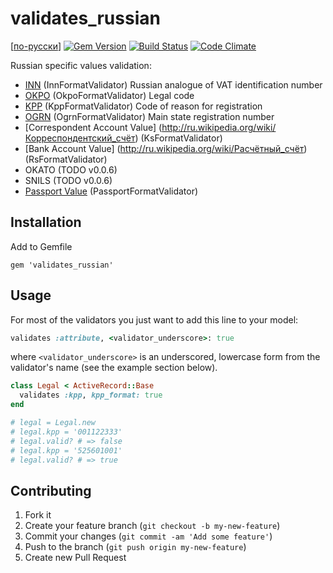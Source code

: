 # validates_russian

[[по-русски](README.md)]
[![Gem Version](https://badge.fury.io/rb/validates_russian.png)](http://badge.fury.io/rb/validates_russian)
[![Build Status](https://travis-ci.org/asiniy/validates_russian.png?branch=master)](https://travis-ci.org/asiniy/validates_russian)
[![Code Climate](https://codeclimate.com/github/asiniy/validates_russian.png)](https://codeclimate.com/github/asiniy/validates_russian)

Russian specific values validation:

* [INN](http://ru.wikipedia.org/wiki/Идентификационный_номер_налогоплательщика) (InnFormatValidator) Russian analogue of VAT identification number
* [OKPO](http://ru.wikipedia.org/wiki/Общероссийский_классификатор_предприятий_и_организаций) (OkpoFormatValidator) Legal code
* [KPP](http://ru.wikipedia.org/wiki/Код_причины_постановки_на_учёт) (KppFormatValidator) Code of reason for registration
* [OGRN](http://ru.wikipedia.org/wiki/Основной_государственный_регистрационный_номер) (OgrnFormatValidator) Main state registration number
* [Correspondent Account Value] (http://ru.wikipedia.org/wiki/Корреспондентский_счёт) (KsFormatValidator)
* [Bank Account Value] (http://ru.wikipedia.org/wiki/Расчётный_счёт) (RsFormatValidator)
* OKATO (TODO v0.0.6)
* SNILS (TODO v0.0.6)
* [Passport Value](http://ru.wikipedia.org/wiki/Паспорт_гражданина_Российской_Федерации) (PassportFormatValidator)

## Installation

Add to Gemfile

    gem 'validates_russian'

## Usage

For most of the validators you just want to add this line to your model:

```ruby
validates :attribute, <validator_underscore>: true
```

where `<validator_underscore>` is an underscored, lowercase form from the validator's name (see the example section below).

```ruby
class Legal < ActiveRecord::Base
  validates :kpp, kpp_format: true
end

# legal = Legal.new
# legal.kpp = '001122333'
# legal.valid? # => false
# legal.kpp = '525601001'
# legal.valid? # => true
```

## Contributing

1. Fork it
2. Create your feature branch (`git checkout -b my-new-feature`)
3. Commit your changes (`git commit -am 'Add some feature'`)
4. Push to the branch (`git push origin my-new-feature`)
5. Create new Pull Request
